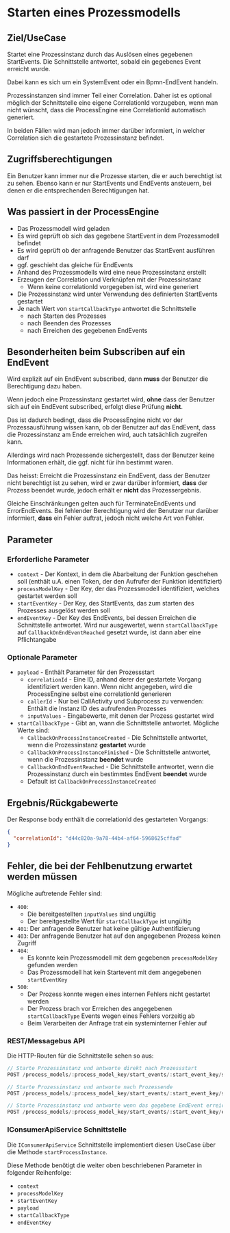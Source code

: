 # Starten eines Prozessmodells

## Ziel/UseCase

Startet eine Prozessinstanz durch das Auslösen eines gegebenen StartEvents.
Die Schnittstelle antwortet, sobald ein gegebenes Event erreicht wurde.

Dabei kann es sich um ein SystemEvent oder ein Bpmn-EndEvent handeln.

Prozessinstanzen sind immer Teil einer Correlation.
Daher ist es optional möglich der Schnittstelle eine eigene CorrelationId
vorzugeben, wenn man nicht wünscht, dass die ProcessEngine eine
CorrelationId automatisch generiert.

In beiden Fällen wird man jedoch immer darüber informiert, in welcher Correlation
sich die gestartete Prozessinstanz befindet.

## Zugriffsberechtigungen

Ein Benutzer kann immer nur die Prozesse starten, die er auch berechtigt ist
zu sehen.
Ebenso kann er nur StartEvents und EndEvents ansteuern, bei denen er die
entsprechenden Berechtigungen hat.

## Was passiert in der ProcessEngine

- Das Prozessmodell wird geladen
- Es wird geprüft ob sich das gegebene StartEvent in dem Prozessmodell befindet
- Es wird geprüft ob der anfragende Benutzer das StartEvent ausführen darf
- ggf. geschieht das gleiche für EndEvents
- Anhand des Prozessmodells wird eine neue Prozessinstanz erstellt
- Erzeugen der Correlation und Verknüpfen mit der Prozessinstanz
  - Wenn keine correlationId vorgegeben ist, wird eine generiert
- Die Prozessinstanz wird unter Verwendung des definierten StartEvents gestartet
- Je nach Wert von `startCallbackType` antwortet die Schnittstelle
  - nach Starten des Prozesses
  - nach Beenden des Prozesses
  - nach Erreichen des gegebenen EndEvents

## Besonderheiten beim Subscriben auf ein EndEvent

Wird explizit auf ein EndEvent subscribed, dann **muss** der Benutzer die
Berechtigung dazu haben.

Wenn jedoch eine Prozessinstanz gestartet wird, **ohne** dass der Benutzer sich
auf ein EndEvent subscribed, erfolgt diese Prüfung **nicht**.

Das ist dadurch bedingt, dass die ProcessEngine nicht vor der Prozessausführung
wissen kann, ob der Benutzer auf das EndEvent, dass die Prozessinstanz am Ende
erreichen wird, auch tatsächlich zugreifen kann.

Allerdings wird nach Prozessende sichergestellt, dass der Benutzer keine
Informationen erhält, die ggf. nicht für ihn bestimmt waren.

Das heisst:
Erreicht die Prozessinstanz ein EndEvent, dass der Benutzer nicht berechtigt
ist zu sehen, wird er zwar darüber informiert, **dass** der Prozess beendet wurde,
jedoch erhält er **nicht** das Prozessergebnis.

Gleiche Einschränkungen gelten auch für TerminateEndEvents und ErrorEndEvents.
Bei fehlender Berechtigung wird der Benutzer nur darüber informiert, **dass** ein
Fehler auftrat, jedoch nicht welche Art von Fehler.

## Parameter

### Erforderliche Parameter

* `context` - Der Kontext, in dem die Abarbeitung der Funktion geschehen soll
  (enthält u.A. einen Token, der den Aufrufer der Funktion identifiziert)
* `processModelKey` - Der Key, der das Prozessmodell identifiziert, welches
  gestartet werden soll
* `startEventKey` - Der Key, des StartEvents, das zum starten des Prozesses
  ausgelöst werden soll
* `endEventKey` - Der Key des EndEvents, bei dessen Erreichen die
  Schnittstelle antwortet. Wird nur ausgewertet, wenn `startCallbackType`
  auf `CallbackOnEndEventReached` gesetzt wurde, ist dann aber eine Pflichtangabe

### Optionale Parameter

* `payload` - Enthält Parameter für den Prozessstart
  * `correlationId` - Eine ID, anhand derer der gestartete Vorgang identifiziert
    werden kann. Wenn nicht angegeben, wird die ProcessEngine selbst eine
    correlationId generieren
  * `callerId` - Nur bei CallActivity und Subprocess zu verwenden: Enthält die
    Instanz ID des aufrufenden Prozesses
  * `inputValues` - Eingabewerte, mit denen der Prozess gestartet wird
* `startCallbackType` - Gibt an, wann die Schnittstelle antwortet. Mögliche Werte sind:
  * `CallbackOnProcessInstanceCreated` - Die Schnittstelle antwortet, wenn die
    Prozessinstanz **gestartet**  wurde
  * `CallbackOnProcessInstanceFinished` - Die Schnittstelle antwortet, wenn die
    Prozessinstanz **beendet**  wurde
  * `CallbackOnEndEventReached` - Die Schnittstelle antwortet, wenn die
    Prozessinstanz durch ein bestimmtes EndEvent **beendet** wurde
  * Default ist `CallbackOnProcessInstanceCreated`

## Ergebnis/Rückgabewerte

Der Response body enthält die correlationId des gestarteten Vorgangs:

```JSON
{
  "correlationId": "d44c820a-9a78-44b4-af64-5968625cffad"
}
```

## Fehler, die bei der Fehlbenutzung erwartet werden müssen

Mögliche auftretende Fehler sind:
- `400`:
    - Die bereitgestellten `inputValues` sind ungültig
    - Der bereitgestellte Wert für `startCallbackType` ist ungültig
- `401`: Der anfragende Benutzer hat keine gültige Authentifizierung
- `403`: Der anfragende Benutzer hat auf den angegebenen Prozess keinen Zugriff
- `404`:
  - Es konnte kein Prozessmodell mit dem gegebenen `processModelKey`
    gefunden werden
  - Das Prozessmodell hat kein Startevent mit dem angegebenen `startEventKey`
- `500`:
  - Der Prozess konnte wegen eines internen Fehlers nicht gestartet werden
  - Der Prozess brach vor Erreichen des angegebenen `startCallbackType` Events wegen
    eines Fehlers vorzeitig ab
  - Beim Verarbeiten der Anfrage trat ein systeminterner Fehler auf

### REST/Messagebus API

Die HTTP-Routen für die Schnittstelle sehen so aus:

```JavaScript
// Starte Prozessinstanz und antworte direkt nach Prozessstart
POST /process_models/:process_model_key/start_events/:start_event_key/start?startCallbackType=CallbackOnProcessInstanceCreated

// Starte Prozessinstanz und antworte nach Prozessende
POST /process_models/:process_model_key/start_events/:start_event_key/start?startCallbackType=CallbackOnProcessInstanceFinished

// Starte Prozessinstanz und antworte wenn das gegebene EndEvent erreicht wurde
POST /process_models/:process_model_key/start_events/:start_event_key/end_event/:end_event_key/start_and_resolve_by_end_event`
```

### IConsumerApiService Schnittstelle

Die `IConsumerApiService` Schnittstelle implementiert diesen UseCase
über die Methode `startProcessInstance`.

Diese Methode benötigt die weiter oben beschriebenen Parameter in folgender
Reihenfolge:
- `context`
- `processModelKey`
- `startEventKey`
- `payload`
- `startCallbackType`
- `endEventKey`
